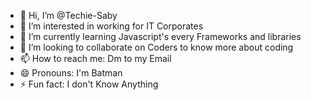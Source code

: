 - 👋 Hi, I’m @Techie-Saby
- 👀 I’m interested in working for IT Corporates
- 🌱 I’m currently learning Javascript's every Frameworks and libraries
- 💞️ I’m looking to collaborate on Coders to know more about coding
- 📫 How to reach me: Dm to my Email
- 😄 Pronouns: I'm Batman
- ⚡ Fun fact: I don't Know Anything

<!---
Techie-Saby/Techie-Saby is a ✨ special ✨ repository because its `README.md` (this file) appears on your GitHub profile.
You can click the Preview link to take a look at your changes.
--->
